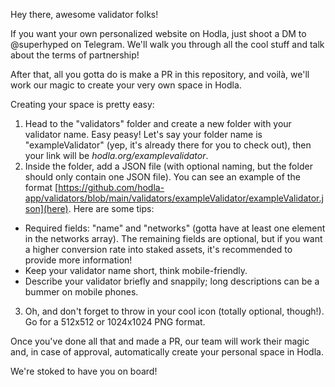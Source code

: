 Hey there, awesome validator folks!

If you want your own personalized website on Hodla, just shoot a DM to @superhyped on Telegram. We'll walk you through all the cool stuff and talk about the terms of partnership!

After that, all you gotta do is make a PR in this repository, and voilà, we'll work our magic to create your very own space in Hodla.

Creating your space is pretty easy:
1. Head to the "validators" folder and create a new folder with your validator name. Easy peasy! Let's say your folder name is "exampleValidator" (yep, it's already there for you to check out), then your link will be _hodla.org/examplevalidator_.
2. Inside the folder, add a JSON file (with optional naming, but the folder should only contain one JSON file). You can see an example of the format [https://github.com/hodla-app/validators/blob/main/validators/exampleValidator/exampleValidator.json](here). Here are some tips:
- Required fields: "name" and "networks" (gotta have at least one element in the networks array). The remaining fields are optional, but if you want a higher conversion rate into staked assets, it's recommended to provide more information!
- Keep your validator name short, think mobile-friendly.
- Describe your validator briefly and snappily; long descriptions can be a bummer on mobile phones.
3. Oh, and don't forget to throw in your cool icon (totally optional, though!). Go for a 512x512 or 1024x1024 PNG format.

Once you've done all that and made a PR, our team will work their magic and, in case of approval, automatically create your personal space in Hodla.

We're stoked to have you on board!
